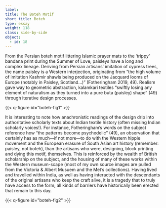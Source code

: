 ```yaml
---
label:
title: The Boteh Motif
short_title: Boteh
type: essay
weight: 118
class: side-by-side
object:
  - id: 18
---
```


From the Persian boteh motif littering Islamic prayer mats to the ‘trippy’ bandana print during the Summer of Love, paisleys have a long and complex lineage. Deriving from Persian artisans’ imitation of cypress trees, the name paisley is a Western interjection, originating from “the high volume of imitation Kashmir shawls being produced on the Jacquard looms of Europe (notably in Paisley, Scotland…)” (Fotheringham 2019, 49). Realism gave way to geometric abstraction, kalamkari textiles “swiftly losing any element of naturalism as they turned into a pure buta (paisley) shape” (49) through iterative design processes.

{{< q-figure id="boteh-fig1" >}}

It is interesting to note how anachronistic readings of the design drip into authoritative scholarly texts about Indian textile history (often missing Indian scholarly voices!). For instance, Fotheringham’s words on the subject reference how “the patterns become psychedelic” (49), an observation that certainly has as much—if not more—to do with the Western hippie movement and the European erasure of South Asian art history (remember: paisley, not boteh), than the artisans who were, designing, block printing and dying this motif, themselves. This is reinforced by the wealth of British scholarship on the subject, and the housing of many of these works within the Western museum-scape (most of my own source images are pulled from the Victoria & Albert Musuem and the Met’s collections). Having lived and travelled within India, as well as having interacted with the descendants of the original artisans who keep the craft alive, it is a tragedy that to truly have access to the form, all kinds of barriers have historically been erected that remain to this day.

{{< q-figure id="boteh-fig2" >}}
